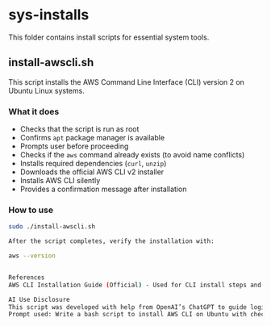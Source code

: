 # sys-installs

This folder contains install scripts for essential system tools.

## install-awscli.sh

This script installs the AWS Command Line Interface (CLI) version 2 on Ubuntu Linux systems.

### What it does

- Checks that the script is run as root
- Confirms `apt` package manager is available
- Prompts user before proceeding
- Checks if the `aws` command already exists (to avoid name conflicts)
- Installs required dependencies (`curl`, `unzip`)
- Downloads the official AWS CLI v2 installer
- Installs AWS CLI silently
- Provides a confirmation message after installation

### How to use

```bash
sudo ./install-awscli.sh

After the script completes, verify the installation with:

aws --version


References
AWS CLI Installation Guide (Official) - Used for CLI install steps and download URL.

AI Use Disclosure
This script was developed with help from OpenAI’s ChatGPT to guide logic structure, shell scripting syntax, and documentation format.
Prompt used: Write a bash script to install AWS CLI on Ubuntu with checks for root, apt, and existing aws command

